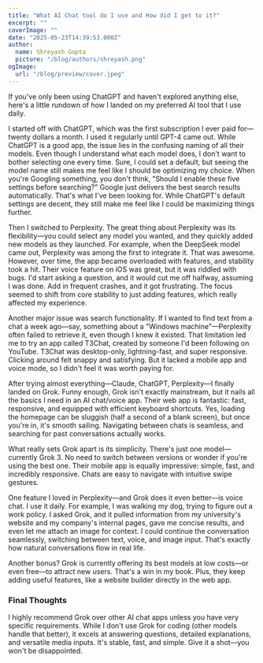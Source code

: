 ```yaml
---
title: "What AI Chat tool do I use and How did I get to it?"
excerpt: ""
coverImage: ""
date: "2025-05-23T14:39:53.000Z"
author:
  name: Shreyash Gupta
  picture: "/blog/authors/shreyash.png"
ogImage:
  url: "/blog/preview/cover.jpeg"
---
```


If you've only been using ChatGPT and haven't explored anything else, here's a little rundown of how I landed on my preferred AI tool that I use daily.

I started off with ChatGPT, which was the first subscription I ever paid for—twenty dollars a month. I used it regularly until GPT-4 came out. While ChatGPT is a good app, the issue lies in the confusing naming of all their models. Even though I understand what each model does, I don't want to bother selecting one every time. Sure, I could set a default, but seeing the model name still makes me feel like I should be optimizing my choice. When you're Googling something, you don't think, "Should I enable these five settings before searching?" Google just delivers the best search results automatically. That's what I've been looking for. While ChatGPT's default settings are decent, they still make me feel like I could be maximizing things further.

Then I switched to Perplexity. The great thing about Perplexity was its flexibility—you could select any model you wanted, and they quickly added new models as they launched. For example, when the DeepSeek model came out, Perplexity was among the first to integrate it. That was awesome. However, over time, the app became overloaded with features, and stability took a hit. Their voice feature on iOS was great, but it was riddled with bugs. I'd start asking a question, and it would cut me off halfway, assuming I was done. Add in frequent crashes, and it got frustrating. The focus seemed to shift from core stability to just adding features, which really affected my experience.

Another major issue was search functionality. If I wanted to find text from a chat a week ago—say, something about a "Windows machine"—Perplexity often failed to retrieve it, even though I knew it existed. That limitation led me to try an app called T3Chat, created by someone I'd been following on YouTube. T3Chat was desktop-only, lightning-fast, and super responsive. Clicking around felt snappy and satisfying. But it lacked a mobile app and voice mode, so I didn't feel it was worth paying for.

After trying almost everything—Claude, ChatGPT, Perplexity—I finally landed on Grok. Funny enough, Grok isn't exactly mainstream, but it nails all the basics I need in an AI chat/voice app. Their web app is fantastic: fast, responsive, and equipped with efficient keyboard shortcuts. Yes, loading the homepage can be sluggish (half a second of a blank screen), but once you're in, it's smooth sailing. Navigating between chats is seamless, and searching for past conversations actually works.

What really sets Grok apart is its simplicity. There's just one model—currently Grok 3. No need to switch between versions or wonder if you're using the best one. Their mobile app is equally impressive: simple, fast, and incredibly responsive. Chats are easy to navigate with intuitive swipe gestures.

One feature I loved in Perplexity—and Grok does it even better—is voice chat. I use it daily. For example, I was walking my dog, trying to figure out a work policy. I asked Grok, and it pulled information from my university's website and my company's internal pages, gave me concise results, and even let me attach an image for context. I could continue the conversation seamlessly, switching between text, voice, and image input. That's exactly how natural conversations flow in real life.

Another bonus? Grok is currently offering its best models at low costs—or even free—to attract new users. That's a win in my book. Plus, they keep adding useful features, like a website builder directly in the web app.

### Final Thoughts

I highly recommend Grok over other AI chat apps unless you have very specific requirements. While I don't use Grok for coding (other models handle that better), it excels at answering questions, detailed explanations, and versatile media inputs. It's stable, fast, and simple. Give it a shot—you won't be disappointed. 